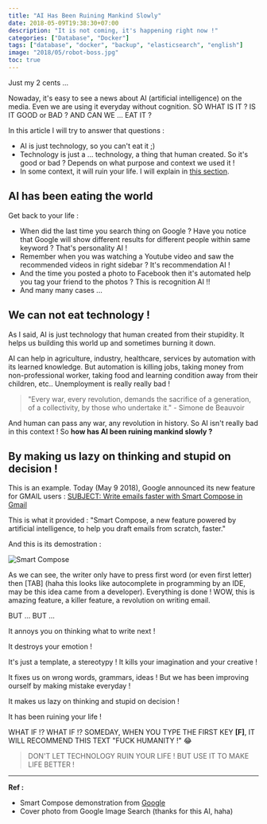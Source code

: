 ```yaml
---
title: "AI Has Been Ruining Mankind Slowly"
date: 2018-05-09T19:38:30+07:00
description: "It is not coming, it's happening right now !"
categories: ["Database", "Docker"]
tags: ["database", "docker", "backup", "elasticsearch", "english"]
image: "2018/05/robot-boss.jpg"
toc: true
---
```


Just my 2 cents ...

Nowaday, it's easy to see a news about AI (artificial intelligence) on the media. Even we are using it everyday without cognition. SO WHAT IS IT ? IS IT GOOD or BAD ? AND CAN WE ... EAT IT ?

In this article I will try to answer that questions :

- AI is just technology, so you can't eat it ;)
- Technology is just a ... technology, a thing that human created. So it's good or bad ? Depends on what purpose and context we used it !
- In some context, it will ruin your life. I will explain in [this section](#by-making-us-lazy-on-thinking-and-stupid-on-decision).

## AI has been eating the world

Get back to your life :

- When did the last time you search thing on Google ? Have you notice that Google will show different results for different people within same keyword ? That's personality AI !
- Remember when you was watching a Youtube video and saw the recommended videos in right sidebar ? It's recommendation AI !
- And the time you posted a photo to Facebook then it's automated help you tag your friend to the photos ? This is recognition AI !!
- And many many cases ...

## We can not eat technology !

As I said, AI is just technology that human created from their stupidity. It helps us building this world up and sometimes burning it down.

AI can help in agriculture, industry, healthcare, services by automation with its learned knowledge. But automation is killing jobs, taking money from non-professional worker, taking food and learning condition away from their children, etc.. Unemployment is really really bad !

> "Every war, every revolution, demands the sacrifice of a generation, of a collectivity, by those who undertake it." - Simone de Beauvoir

And human can pass any war, any revolution in history. So AI isn't really bad in this context ! So **how has AI been ruining mankind slowly ?**

## By making us lazy on thinking and stupid on decision !

This is an example. Today (May 9 2018), Google announced its new feature for GMAIL users : [SUBJECT: Write emails faster with Smart Compose in Gmail](https://www.blog.google/products/gmail/subject-write-emails-faster-smart-compose-gmail/)

This is what it provided : "Smart Compose, a new feature powered by artificial intelligence, to help you draft emails from scratch, faster."

And this is its demostration :

![Smart Compose](https://storage.googleapis.com/gweb-uniblog-publish-prod/original_images/Smart-compose_Taco_Tuesday.gif)

As we can see, the writer only have to press first word (or even first letter) then [TAB] (haha this looks like autocomplete in programming by an IDE, may be this idea came from a developer). Everything is done ! WOW, this is amazing feature, a killer feature, a revolution on writing email.

BUT ... BUT ...

It annoys you on thinking what to write next !

It destroys your emotion !

It's just a template, a stereotypy ! It kills your imagination and your creative !

It fixes us on wrong words, grammars, ideas ! But we has been improving ourself by making mistake everyday !

It makes us lazy on thinking and stupid on decision !

It has been ruining your life !

WHAT IF !? WHAT IF !? SOMEDAY, WHEN YOU TYPE THE FIRST KEY **[F]**, IT WILL RECOMMEND THIS TEXT "FUCK HUMANITY !" 😂

> DON'T LET TECHNOLOGY RUIN YOUR LIFE ! BUT USE IT TO MAKE LIFE BETTER !

-------------------------------

**Ref :**

- Smart Compose demonstration from [Google](https://www.blog.google/products/gmail/subject-write-emails-faster-smart-compose-gmail/)
- Cover photo from Google Image Search (thanks for this AI, haha)